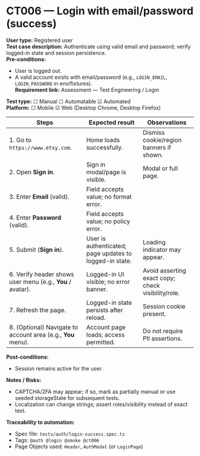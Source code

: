 # CT006 — Login with email/password (success)

**User type:** Registered user  
**Test case description:** Authenticate using valid email and password; verify logged-in state and session persistence.  
**Pre-conditions:**  
- User is logged out.  
- A valid account exists with email/password (e.g., `LOGIN_EMAIL`, `LOGIN_PASSWORD` in env/fixtures).  
**Requirement link:** Assessment — Test Engineering / Login

**Test type:** ☐ Manual ☐ Automatable ☑ Automated  
**Platform:** ☐ Mobile ☑ Web (Desktop Chrome, Desktop Firefox)

| Steps | Expected result | Observations |
|------|------------------|--------------|
| 1. Go to `https://www.etsy.com`. | Home loads successfully. | Dismiss cookie/region banners if shown. |
| 2. Open **Sign in**. | Sign in modal/page is visible. | Modal or full page. |
| 3. Enter **Email** (valid). | Field accepts value; no format error. | |
| 4. Enter **Password** (valid). | Field accepts value; no policy error. | |
| 5. Submit (**Sign in**). | User is authenticated; page updates to logged-in state. | Loading indicator may appear. |
| 6. Verify header shows user menu (e.g., **You** / avatar). | Logged-in UI visible; no error banner. | Avoid asserting exact copy; check visibility/role. |
| 7. Refresh the page. | Logged-in state persists after reload. | Session cookie present. |
| 8. (Optional) Navigate to account area (e.g., **You** menu). | Account page loads; access permitted. | Do not require PII assertions. |

**Post-conditions:**  
- Session remains active for the user.

**Notes / Risks:**  
- CAPTCHA/2FA may appear; if so, mark as partially manual or use seeded storageState for subsequent tests.  
- Localization can change strings; assert roles/visibility instead of exact text.

**Traceability to automation:**  
- Spec file: `tests/auth/login-success.spec.ts`  
- Tags: `@auth @login @smoke @ct006`  
- Page Objects used: `Header`, `AuthModal` (or `LoginPage`)

